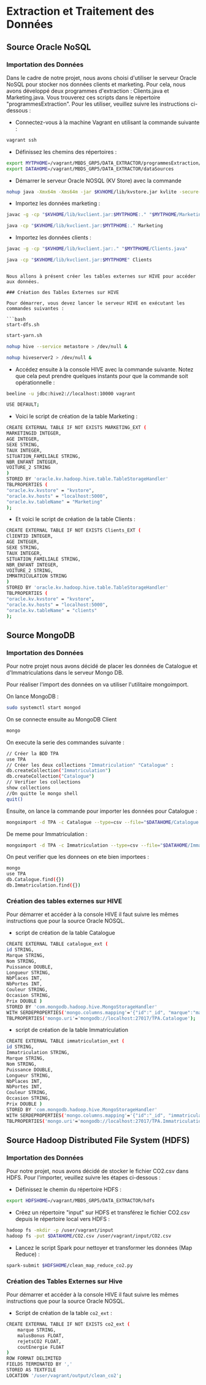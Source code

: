 # Extraction et Traitement des Données

## Source Oracle NoSQL

### Importation des Données

Dans le cadre de notre projet, nous avons choisi d'utiliser le serveur Oracle NoSQL pour stocker nos données clients et marketing. Pour cela, nous avons développé deux programmes d'extraction : Clients.java et Marketing.java. Vous trouverez ces scripts dans le répertoire "programmesExtraction". Pour les utiliser, veuillez suivre les instructions ci-dessous :

- Connectez-vous à la machine Vagrant en utilisant la commande suivante :

```bash
vagrant ssh
```

- Définissez les chemins des répertoires :

```bash
export MYTPHOME=/vagrant/MBDS_GRP5/DATA_EXTRACTOR/programmesExtraction/
export DATAHOME=/vagrant/MBDS_GRP5/DATA_EXTRACTOR/dataSources
```

- Démarrer le serveur Oracle NOSQL (KV Store) avec la commande

```bash
nohup java -Xmx64m -Xms64m -jar $KVHOME/lib/kvstore.jar kvlite -secure-config disable -root $KVROOT &
```

- Importez les données marketing :

```bash
javac -g -cp "$KVHOME/lib/kvclient.jar:$MYTPHOME:." "$MYTPHOME/Marketing.java"
```

```bash
java -cp "$KVHOME/lib/kvclient.jar:$MYTPHOME:." Marketing
```

- Importez les données clients :

```bash
javac -g -cp "$KVHOME/lib/kvclient.jar:." "$MYTPHOME/Clients.java"
```

```bash
java -cp "$KVHOME/lib/kvclient.jar:$MYTPHOME" Clients
```

````

Nous allons à présent créer les tables externes sur HIVE pour accéder aux données.

### Création des Tables Externes sur HIVE

Pour démarrer, vous devez lancer le serveur HIVE en exécutant les commandes suivantes :

```bash
start-dfs.sh
````

```bash
start-yarn.sh
```

```bash
nohup hive --service metastore > /dev/null &
```

```bash
nohup hiveserver2 > /dev/null &
```

- Accédez ensuite à la console HIVE avec la commande suivante. Notez que cela peut prendre quelques instants pour que la commande soit opérationnelle :

```bash
beeline -u jdbc:hive2://localhost:10000 vagrant
```

```bash
USE DEFAULT;
```

- Voici le script de création de la table Marketing :

```bash
CREATE EXTERNAL TABLE IF NOT EXISTS MARKETING_EXT (
MARKETINGID INTEGER,
AGE INTEGER,
SEXE STRING,
TAUX INTEGER,
SITUATION_FAMILIALE STRING,
NBR_ENFANT INTEGER,
VOITURE_2 STRING
)
STORED BY 'oracle.kv.hadoop.hive.table.TableStorageHandler'
TBLPROPERTIES (
"oracle.kv.kvstore" = "kvstore",
"oracle.kv.hosts" = "localhost:5000",
"oracle.kv.tableName" = "Marketing"
);
```

- Et voici le script de création de la table Clients :

```bash
CREATE EXTERNAL TABLE IF NOT EXISTS Clients_EXT (
ClIENTID INTEGER,
AGE INTEGER,
SEXE STRING,
TAUX INTEGER,
SITUATION_FAMILIALE STRING,
NBR_ENFANT INTEGER,
VOITURE_2 STRING,
IMMATRICULATION STRING
)
STORED BY 'oracle.kv.hadoop.hive.table.TableStorageHandler'
TBLPROPERTIES (
"oracle.kv.kvstore" = "kvstore",
"oracle.kv.hosts" = "localhost:5000",
"oracle.kv.tableName" = "clients"
);
```

## Source MongoDB

### Importation des Données

Pour notre projet nous avons décidé de placer les données de Catalogue et d'Immatriculations dans le serveur Mongo DB.

Pour réaliser l'import des données on va utiliser l'utilitaire mongoimport.

On lance MongoDB :

```bash
sudo systemctl start mongod
```

On se connecte ensuite au MongoDB Client

```bash
mongo
```

On execute la serie des commandes suivante :

```bash
// Créer la BDD TPA
use TPA
// Créer les deux collections "Immatriculation" "Catalogue" :
db.createCollection("Immatriculation")
db.createCollection("Catalogue")
// Verifier les collections
show collections
//On quitte le mongo shell
quit()
```

Ensuite, on lance la commande pour importer les données pour Catalogue :

```bash
mongoimport -d TPA -c Catalogue --type=csv --file="$DATAHOME/Catalogue.csv"  --headerline

```

De meme pour Immatriculation :

```bash
mongoimport -d TPA -c Immatriculation --type=csv --file="$DATAHOME/Immatriculations.csv" --headerline

```

On peut verifier que les donnees on ete bien importees :

```bash
mongo
use TPA
db.Catalogue.find({})
db.Immatriculation.find({})
```

### Création des tables externes sur HIVE

Pour démarrer et accéder à la console HIVE il faut suivre les mêmes instructions que pour la source Oracle NOSQL.

- script de création de la table Catalogue

```bash
CREATE EXTERNAL TABLE catalogue_ext (
id STRING,
Marque STRING,
Nom STRING,
Puissance DOUBLE,
Longueur STRING,
NbPlaces INT,
NbPortes INT,
Couleur STRING,
Occasion STRING,
Prix DOUBLE )
STORED BY 'com.mongodb.hadoop.hive.MongoStorageHandler'
WITH SERDEPROPERTIES('mongo.columns.mapping'='{"id":"_id", "marque":"marque", "nom" : "nom", "puissance": "puissance", "longueur" : "longueur", "nbPlaces" : "nbPlaces", "nbPortes" : "nbPortes", "couleur" : "couleur", "occasion" : "occasion", "prix" : "prix"}')
TBLPROPERTIES('mongo.uri'='mongodb://localhost:27017/TPA.Catalogue');
```

- script de création de la table Immatriculation

```bash
CREATE EXTERNAL TABLE immatriculation_ext (
id STRING,
Immatriculation STRING,
Marque STRING,
Nom STRING,
Puissance DOUBLE,
Longueur STRING,
NbPlaces INT,
NbPortes INT,
Couleur STRING,
Occasion STRING,
Prix DOUBLE )
STORED BY 'com.mongodb.hadoop.hive.MongoStorageHandler'
WITH SERDEPROPERTIES('mongo.columns.mapping'='{"id":"_id", "immatriculation":"immatriculation", "marque":"marque", "nom" : "nom", "puissance": "puissance", "longueur" : "longueur", "nbPlaces" : "nbPlaces", "nbPortes" : "nbPortes", "couleur" : "couleur", "occasion" : "occasion", "prix" : "prix"}')
TBLPROPERTIES('mongo.uri'='mongodb://localhost:27017/TPA.Immatriculation');
```

## Source Hadoop Distributed File System (HDFS)

### Importation des Données

Pour notre projet, nous avons décidé de stocker le fichier CO2.csv dans HDFS. Pour l'importer, veuillez suivre les étapes ci-dessous :

- Définissez le chemin du répertoire HDFS :

```bash
export HDFSHOME=/vagrant/MBDS_GRP5/DATA_EXTRACTOR/hdfs
```

- Créez un répertoire "input" sur HDFS et transférez le fichier CO2.csv depuis le répertoire local vers HDFS :

```bash
hadoop fs -mkdir -p /user/vagrant/input
hadoop fs -put $DATAHOME/CO2.csv /user/vagrant/input/CO2.csv
```

- Lancez le script Spark pour nettoyer et transformer les données (Map Reduce) :

```bash
spark-submit $HDFSHOME/clean_map_reduce_co2.py
```

### Création des Tables Externes sur Hive

Pour démarrer et accéder à la console HIVE il faut suivre les mêmes instructions que pour la source Oracle NOSQL.

- Script de création de la table `co2_ext` :

```bash
CREATE EXTERNAL TABLE IF NOT EXISTS co2_ext (
    marque STRING,
    malusBonus FLOAT,
    rejetsCO2 FLOAT,
    coutEnergie FLOAT
)
ROW FORMAT DELIMITED
FIELDS TERMINATED BY ','
STORED AS TEXTFILE
LOCATION '/user/vagrant/output/clean_co2';
```
